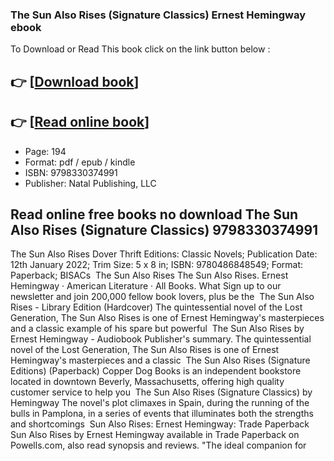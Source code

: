 ### The Sun Also Rises (Signature Classics) Ernest Hemingway ebook

To Download or Read This book click on the link button below :

## 👉  [**[Download book](http://get-pdfs.com/download.php?group=book&from=github.com&id=717993&lnk=1062 "Download book")**]

## 👉  [**[Read online book](http://get-pdfs.com/download.php?group=book&from=github.com&id=717993&lnk=1062 "Read online book")**]


* Page: 194
* Format: pdf / epub / kindle
* ISBN: 9798330374991
* Publisher: Natal Publishing, LLC



## Read online free books no download The Sun Also Rises (Signature Classics) 9798330374991



 The Sun Also Rises Dover Thrift Editions: Classic Novels; Publication Date: 12th January 2022; Trim Size: 5 x 8 in; ISBN: 9780486848549; Format: Paperback; BISACs 
 The Sun Also Rises The Sun Also Rises. Ernest Hemingway · American Literature · All Books. What Sign up to our newsletter and join 200,000 fellow book lovers, plus be the 
 The Sun Also Rises - Library Edition (Hardcover) The quintessential novel of the Lost Generation, The Sun Also Rises is one of Ernest Hemingway&#039;s masterpieces and a classic example of his spare but powerful 
 The Sun Also Rises by Ernest Hemingway - Audiobook Publisher&#039;s summary. The quintessential novel of the Lost Generation, The Sun Also Rises is one of Ernest Hemingway&#039;s masterpieces and a classic 
 The Sun Also Rises (Signature Editions) (Paperback) Copper Dog Books is an independent bookstore located in downtown Beverly, Massachusetts, offering high quality customer service to help you 
 The Sun Also Rises (Signature Classics) by Hemingway The novel&#039;s plot climaxes in Spain, during the running of the bulls in Pamplona, in a series of events that illuminates both the strengths and shortcomings 
 Sun Also Rises: Ernest Hemingway: Trade Paperback Sun Also Rises by Ernest Hemingway available in Trade Paperback on Powells.com, also read synopsis and reviews. &quot;The ideal companion for 





